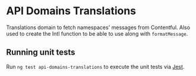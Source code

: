 # API Domains Translations

Translations domain to fetch namespaces' messages from Contentful. Also used to create the Intl function to be able to use along with `formatMessage`.

## Running unit tests

Run `ng test api-domains-translations` to execute the unit tests via [Jest](https://jestjs.io).
